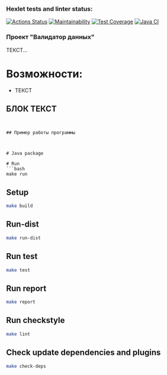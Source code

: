 ### Hexlet tests and linter status:
[![Actions Status](https://github.com/IPetrovRed/java-project-78/actions/workflows/hexlet-check.yml/badge.svg)](https://github.com/IPetrovRed/java-project-78/actions) [![Maintainability](https://api.codeclimate.com/v1/badges/f0b119d65be7227da559/maintainability)](https://codeclimate.com/github/IPetrovRed/java-project-78/maintainability) [![Test Coverage](https://api.codeclimate.com/v1/badges/f0b119d65be7227da559/test_coverage)](https://codeclimate.com/github/IPetrovRed/java-project-78/test_coverage) [![Java CI](https://github.com/IPetrovRed/java-project-78/actions/workflows/main.yml/badge.svg?branch=main)](https://github.com/IPetrovRed/java-project-78/actions/workflows/main.yml)

### Проект "Валидатор данных"
ТЕКСТ...

# Возможности:
* ТЕКСТ

## БЛОК ТЕКСТ
```


## Пример работы программы



# Java package

# Run
```bash
make run
```

## Setup
```bash
make build
```

## Run-dist
```bash
make run-dist
```

## Run test
```bash
make test
```

## Run report
```bash
make report
```

## Run checkstyle
```bash
make lint
```

## Check update dependencies and plugins
```bash
make check-deps
```
